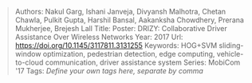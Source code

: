 > Authors: Nakul Garg, Ishani Janveja, Divyansh Malhotra, Chetan Chawla, Pulkit Gupta, Harshil Bansal, Aakanksha Chowdhery, Prerana Mukherjee, Brejesh Lall
> Title: Poster: DRIZY: Collaborative Driver Assistance Over Wireless Networks
> Year: 2017
> Url: https://doi.org/10.1145/3117811.3131255
> Keywords: HOG+SVM sliding-window optimization, pedestrian detection, edge computing, vehicle-to-cloud communication, driver assistance system
> Series: MobiCom '17
> Tags: *Define your own tags here, separate by comma*